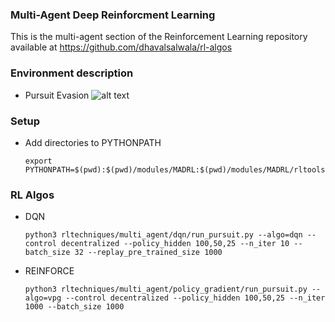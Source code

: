 ### Multi-Agent Deep Reinforcment Learning

This is the multi-agent section of the Reinforcement Learning repository available at https://github.com/dhavalsalwala/rl-algos

### Environment description
  
  - Pursuit Evasion
  ![alt text](https://github.com/dhavalsalwala/rl-algos/tree/master/rltechniques/multi_agent/resources/pursuit_evasion.png)
  
### Setup
  - Add directories to PYTHONPATH
            
        export PYTHONPATH=$(pwd):$(pwd)/modules/MADRL:$(pwd)/modules/MADRL/rltools:$(pwd)/modules/MADRL/rllab:$PYTHONPATH
  
### RL Algos
  - DQN
  
        python3 rltechniques/multi_agent/dqn/run_pursuit.py --algo=dqn --control decentralized --policy_hidden 100,50,25 --n_iter 10 --batch_size 32 --replay_pre_trained_size 1000
  
  - REINFORCE
  
        python3 rltechniques/multi_agent/policy_gradient/run_pursuit.py --algo=vpg --control decentralized --policy_hidden 100,50,25 --n_iter 1000 --batch_size 1000

